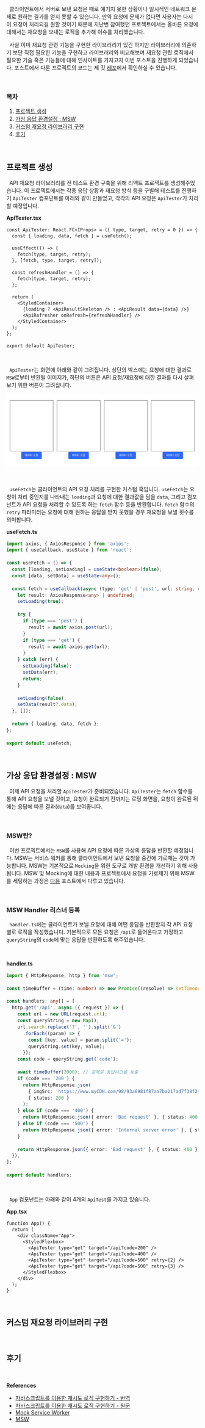 
&nbsp;&nbsp;클라이언트에서 서버로 보낸 요청은 때로 예기치 못한 상황이나 일시적인 네트워크 문제로 원하는 결과를 얻지 못할 수 있습니다. 만약 요청에 문제가 없다면 사용자는 다시 이 요청이 처리되길 원할 것이기 때문에 지난번 참여했던 프로젝트에서는 올바른 요청에 대해서는 재요청을 보내는 로직을 추가해 이슈를 처리했습니다. 

&nbsp;&nbsp;사실 이미 재요청 관련 기능을 구현한 라이브러리가 있긴 하지만 라이브러리에 의존하기 보단 직접 필요한 기능을 구현하고 라이브러리와 비교해보며 재요청 관련 로직에서 필요한 기술 혹은 기능들에 대해 인사이트를 가지고자 이번 포스트을 진행하게 되었습니다. 포스트에서 다룬 프로젝트의 코드는 제 깃 [레포](https://github.com/PakaOxO/javascript-retry-api)에서 확인하실 수 있습니다.

<br>

### 목차
1. [프로젝트 생성](##프로젝트%20생성)
2. [가상 응답 환경설정 : MSW](##가상%20응답%20환경설정)
3. [커스텀 재요청 라이브러리 구현](##커스텀%20재요청%20라이브러리%20구현)
4. [후기](##후기)

<br>

## 프로젝트 생성

&nbsp;&nbsp;API 재요청 라이브러리를 전 테스트 환경 구축을 위해 리액트 프로젝트를 생성해주었습니다. 이 프로젝트에서는 각종 응답 상황과 재요청 방식 등을 구별해 테스트를 진행하기 `ApiTester` 컴포넌트를 아래와 같이 만들었고, 각각의 API 요청은 `ApiTester`가 처리할 예정입니다.

**ApiTester.tsx**

```tsx
const ApiTester: React.FC<IProps> = ({ type, target, retry = 0 }) => {
  const { loading, data, fetch } = useFetch();
  
  useEffect(() => {
    fetch(type, target, retry);
  }, [fetch, type, target, retry]);
  
  const refreshHandler = () => {
    fetch(type, target, retry);
  };
  
  return (
    <StyledContainer>
      {loading ? <ApiResultSkeleton /> : <ApiResult data={data} />}
      <ApiRefresher onRefresh={refreshHandler} />
    </StyledContainer>
  );
};

export default ApiTester;
```

<br>

&nbsp;&nbsp;`ApiTester`는 화면에 아래와 같이 그려집니다. 상단의 박스에는 요청에 대한 결과로 `MSW`로부터 반환될 이미지가, 하단의 버튼은 API 요청/재요청에 대한 결과를 다시 살펴보기 위한 버튼이 그려집니다.

![ApiTest design](../images/apitester_design.png)

<br>

&nbsp;&nbsp;`useFetch`는 클라이언트의 API 요청 처리를 구현한 커스텀 훅입니다. `useFetch`는 요청이 처리 중인지를 나타내는 `loading`과 요청에 대한 결과값을 담을 `data`, 그리고 컴포넌트가 API 요청을 처리할 수 있도록 하는 `fetch` 함수 등을 반환합니다. `fetch` 함수의 `retry` 파라미터는 요청에 대해 원하는 응답을 받지 못했을 경우 재요청을 보낼 횟수를 의미합니다.

**useFetch.ts**

```typescript
import axios, { AxiosResponse } from 'axios';
import { useCallback, useState } from 'react';

const useFetch = () => {
  const [loading, setLoading] = useState<boolean>(false);
  const [data, setData] = useState<any>();
    
  const fetch = useCallback(async (type: 'get' | 'post', url: string, retry: number) => {
    let result: AxiosResponse<any> | undefined;
    setLoading(true);
    
    try {
      if (type === 'post') {
        result = await axios.post(url);
      }
      if (type === 'get') {
        result = await axios.get(url);
      }
    } catch (err) {
      setLoading(false);
      setData(err);
      return;
    }
    
    setLoading(false);
    setData(result?.data);
  }, []);
  
  return { loading, data, fetch };
};

export default useFetch;
```

<br>

## 가상 응답 환경설정 : MSW

&nbsp;&nbsp;이제 API 요청을 처리할 `ApiTester`가 준비되었습니다. `ApiTester`는 `fetch` 함수를 통해 API 요청을 보낼 것이고, 요청이 완료되기 전까지는 로딩 화면을, 요청이 완료된 뒤에는 응답에 따른 결과(`data`)를 보여줍니다.

<br>

### MSW란?

&nbsp;&nbsp;이번 프로젝트에서는 `MSW`를 사용해 API 요청에 따른 가상의 응답을 반환할 예정입니다. MSW는 서비스 워커를 통해 클라이언트에서 보낸 요청을 중간에 가로채는 것이 가능합니다. MSW는 기본적으로 `Mocking`을 위한 도구로 개발 환경을 개선하기 위해 사용됩니다. MSW 및 Mocking에 대한 내용과 프로젝트에서 요청을 가로채기 위해 MSW를 세팅하는 과정은 [다음](./MSW.md) 포스트에서 다루고 있습니다.

<br>

### MSW Handler 리스너 등록

&nbsp;&nbsp;`handler.ts`에는 클라이언트가 보낼 요청에 대해 어떤 응답을 반환할지 각 API 요청 별로 로직을 작성했습니다. 기본적으로 모든 요청은 `/api`로 들어온다고 가정하고 `queryString`의 `code`에 맞는 응답을 반환하도록 해주었습니다.

<br>

**handler.ts**
```ts
import { HttpResponse, http } from 'msw';

const timeBuffer = (time: number) => new Promise((resolve) => setTimeout(resolve, time));

const handlers: any[] = [
  http.get('/api', async ({ request }) => {
    const url = new URL(request.url);
    const queryString = new Map();
    url.search.replace('?', '').split('&')
      .forEach((param) => {
        const [key, value] = param.split('=');
        queryString.set(key, value);
      });
    const code = queryString.get('code');
    
    await timeBuffer(2000); // 강제로 응답시간을 늦춤
    if (code === '200') {
      return HttpResponse.json(
        { imgSrc: 'https://www.myCDN.com/98/93a6981f87aa7ba217ad7f38f24b0af9.jpg' },
        { status: 200 }
      );
    } else if (code === '400') {
      return HttpResponse.json({ error: 'Bad request' }, { status: 400 });
    } else if (code === '500') {
      return HttpResponse.json({ error: 'Internal server error' }, { status: 500 });
    }
    
    return HttpResponse.json({ error: 'Bad request' }, { status: 400 });
  }),
];

export default handlers;
```

<br>

&nbsp;&nbsp;`App` 컴포넌트는 아래와 같이 4개의 `ApiTest`를 가지고 있습니다. 

**App.tsx**

```tsx
function App() {
  return (
    <div className="App">
      <StyledFlexbox>
        <ApiTester type="get" target="/api?code=200" />
        <ApiTester type="get" target="/api?code=400" />
        <ApiTester type="get" target="/api?code=500" retry={2} />
        <ApiTester type="get" target="/api?code=500" retry={3} />
      </StyledFlexbox>
    </div>
  );
}
```


<br>

## 커스텀 재요청 라이브러리 구현

<br>

## 후기


<br>

**References**
- [자바스크립트를 이용한 재시도 로직 구현하기 - 번역](https://velog.io/@tap_kim/implement-retry-logic-using-javascript)
- [자바스크립트를 이용한 재시도 로직 구현하기 - 원문](https://anu95.medium.com/implement-retry-logic-using-javascript-e502693e0b5c)
- [Mock Service Worker](https://mswjs.io/docs/getting-started)
- [MSW](./MSW.md)